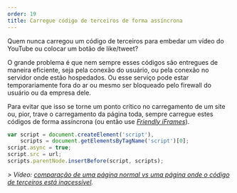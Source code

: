 ```yaml
---
order: 19
title: Carregue código de terceiros de forma assíncrona
---
```


Quem nunca carregou um código de terceiros para embedar um vídeo do YouTube ou colocar um botão de like/tweet?

O grande problema é que nem sempre esses códigos são entregues de maneira eficiente, seja pela conexão do usuário, ou pela conexão no servidor onde estão hospedados. Ou esse serviço pode estar temporariamente fora do ar ou mesmo ser bloqueado pelo firewall do usuário ou da empresa dele.

Para evitar que isso se torne um ponto crítico no carregamento de um site ou, pior, trave o carregamento da página toda, sempre carregue estes códigos de forma assíncrona (ou então use *[Friendly iFrames](https://www.facebook.com/note.php?note_id=10151176218703920)*).

```js
var script = document.createElement('script'),
    scripts = document.getElementsByTagName('script')[0];
script.async = true;
script.src = url;
scripts.parentNode.insertBefore(script, scripts);
```

*> Vídeo: [comparação de uma página normal vs uma página onde o código de terceiros está inacessível](http://www.webpagetest.org/video/view.php?id=111011_4e0708d3caa23b21a798cc01d0fdb7882a735a7d).*